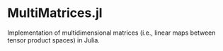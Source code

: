 # MultiMatrices.jl
Implementation of multidimensional matrices (i.e., linear maps between tensor product spaces) in Julia.
